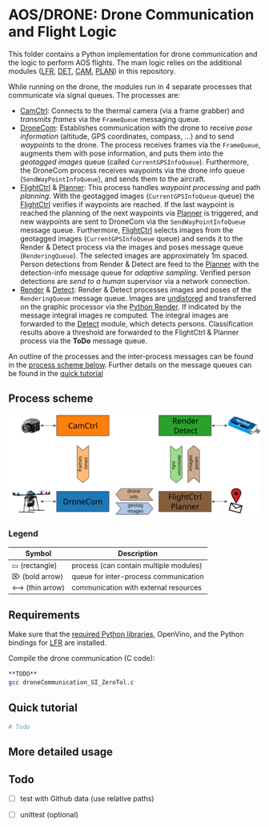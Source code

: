 
# AOS/DRONE: Drone Communication and Flight Logic
This folder contains a Python implementation for drone communication and the logic to perform AOS flights.
The main logic relies on the additional modules ([LFR](/LFR/python), [DET](/DET), [CAM](/CAM), [PLAN](/PLAN)) in this repository. 

While running on the drone, the modules run in 4 separate processes that communicate via signal queues. 
The processes are:
- [CamCtrl](/CAM/CameraControl.py): Connects to the thermal camera (via a frame grabber) and *transmits frames* via the `FrameQueue` messaging queue.
- [DroneCom](DroneCom.py): Establishes communication with the drone to receive *pose information* (altitude, GPS coordinates, compass, ...) and to send *waypoints* to the drone. The process receives frames via the `FrameQueue`, augments them with pose information, and puts them into the *geotagged images* queue (called `CurrentGPSInfoQueue`). Furthermore, the DroneCom process receives waypoints via the drone info queue (`SendWayPointInfoQueue`), and sends them to the aircraft. 
- [FlightCtrl](FlyingControl.py) & [Planner](/PLAN/Planner.py): This process handles *waypoint processing* and path *planning*. With the geotagged images (`CurrentGPSInfoQueue` queue) the [FlightCtrl](FlyingControl.py) verifies if waypoints are reached. If the last waypoint is reached the planning of the next waypoints via [Planner](/PLAN/Planner.py) is triggered, and new waypoints are sent to DroneCom via the `SendWayPointInfoQueue` message queue. 
Furthermore, [FlightCtrl](FlyingControl.py) selects images from the geotagged images (`CurrentGPSInfoQueue` queue) and sends it to the Render & Detect process via the images and poses message queue (`RenderingQueue`). The selected images are approximately 1m spaced. 
Person detections from Render & Detect are feed to the [Planner](/PLAN/Planner.py) with the detection-info message queue for *adaptive sampling*. Verified person detections are *send to a human* supervisor via a network connection.
- [Render](/LFR/python/pyaos.pyx) & [Detect](/DET/detector.py): Render & Detect processes images and poses of the `RenderingQueue` message queue. Images are [undistored](/CAM/Undistort.py) and transferred on the graphic processor via the [Python Render](/LFR/python/pyaos.pyx). If indicated by the message integral images re computed. The integral images are forwarded to the [Detect](/DET/detector.py) module, which detects persons. Classification results above a threshold are forwarded to the FlightCtrl & Planner process via the **ToDo** message queue.

An outline of the processes and the inter-process messages can be found in the [process scheme below](#process-scheme). 
Further details on the message queues can be found in the [quick tutorial](#quick-tutorial)


## Process scheme
![alt text](../img/uml.svg)

### Legend

Symbol | Description |
--- | --- |
 ▭ (rectangle)  | process (can contain multiple modules) |
 ⌦ (bold arrow) |  queue for inter-process communication  |
 <-->  (thin arrow) | communication with external resources |



## Requirements

Make sure that the [required Python libraries](../requirements.txt), OpenVino, and the Python bindings for [LFR](/LFR/python) are installed.

Compile the drone communication (C code):
```sh
**TODO**
gcc droneCommunication_SI_ZeroTol.c
```

## Quick tutorial


```py
# Todo
```

## More detailed usage


## Todo
- [ ] test with Github data (use relative paths)
- [ ] unittest (optional)




